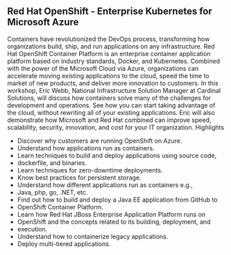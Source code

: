 ## Red Hat OpenShift - Enterprise Kubernetes for Microsoft Azure
Containers have revolutionized the DevOps process, transforming how organizations build, ship, and run applications on any infrastructure.
Red Hat OpenShift Container Platform is an enterprise container application platform based on industry standards, Docker, and Kubernetes. Combined with the power of the Microsoft Cloud via Azure, organizations can accelerate moving existing applications to the cloud, speed the time to market of new products, and deliver more innovation to customers.
In this workshop, Eric Webb, National Infrastructure Solution Manager at Cardinal Solutions, will discuss how containers solve many of the challenges for development and operations. See how you can start taking advantage of the cloud, without rewriting all of your existing applications. Eric will also demonstrate how Microsoft and Red Hat combined can improve speed, scalability, security, innovation, and cost for your IT organization.
Highlights

* Discover why customers are running OpenShift on Azure.
* Understand how applications run as containers.
* Learn techniques to build and deploy applications using source code,
* dockerfile, and binaries.
* Learn techniques for zero-downtime deployments.
* Know best practices for persistent storage.
* Understand how different applications run as containers e.g.,
* Java, php, go, .NET, etc.
* Find out how to build and deploy a Java EE application from GitHub to
* OpenShift Container Platform.
* Learn how Red Hat JBoss Enterprise Application Platform runs on
* OpenShift and the concepts related to its building, deployment, and
* execution.
* Understand how to containerize legacy applications.
* Deploy multi-tiered applications.